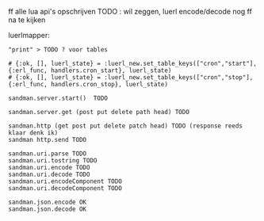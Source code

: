 ff alle lua api's  opschrijven
TODO : wil zeggen, luerl encode/decode nog ff na te kijken

luerlmapper:

    "print" > TODO ? voor tables

    # {:ok, [], luerl_state} = :luerl_new.set_table_keys(["cron","start"], {:erl_func, handlers.cron_start}, luerl_state)
    # {:ok, [], luerl_state} = :luerl_new.set_table_keys(["cron","stop"], {:erl_func, handlers.cron_stop}, luerl_state)

    sandman.server.start()  TODO

    sandman.server.get (post put delete path head) TODO

    sandman.http (get post put delete patch head) TODO (response reeds klaar denk ik)
    sandman http.send TODO

    sandman.uri.parse TODO
    sandman.uri.tostring TODO
    sandman.uri.encode TODO
    sandman.uri.decode TODO
    sandman.uri.encodeComponent TODO
    sandman.uri.decodeComponent TODO

    sandman.json.encode OK
    sandman.json.decode OK
